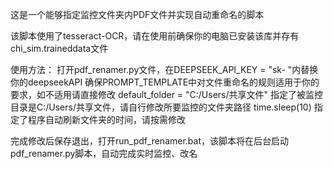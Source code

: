 这是一个能够指定监控文件夹内PDF文件并实现自动重命名的脚本

该脚本使用了tesseract-OCR，请在使用前确保你的电脑已安装该库并存有chi_sim.traineddata文件

使用方法：
打开pdf_renamer.py文件，在DEEPSEEK_API_KEY = "sk- "内替换你的deepseekAPI
确保PROMPT_TEMPLATE中对文件重命名的规则适用于你的要求，如不适用请直接修改
default_folder = "C:/Users/共享文件" 指定了被监控目录是C:/Users/共享文件，请自行修改所要监控的文件夹路径
time.sleep(10) 指定了程序自动刷新文件夹的时间，请按需修改

完成修改后保存退出，打开run_pdf_renamer.bat，该脚本将在后台启动pdf_renamer.py脚本，自动完成实时监控、改名
